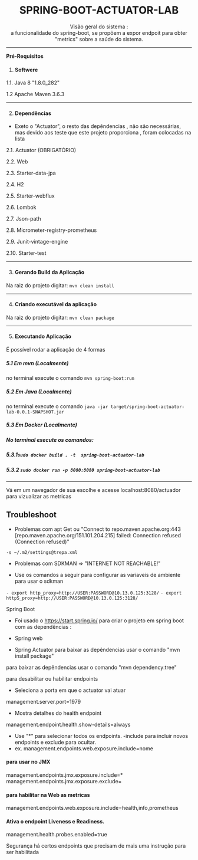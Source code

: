 <center><h1>SPRING-BOOT-ACTUATOR-LAB</h1></center> 

<center>Visão geral do sistema : </center>
<center>a funcionalidade do spring-boot, se propõem a expor endpoit para obter "metrics" sobre a saúde do sistema.</center>

----
**Pré-Requisitos**

1. #### Softwere

 1.1. Java 8 "1.8.0_282"

1.2 Apache Maven 3.6.3 

----
2. #### Dependências

- Exeto o "Actuator", o resto das depêndencias , não são necessárias, mas devido aos teste que este projeto proporciona , foram colocadas na lista

2.1. Actuator (OBRIGATÓRIO)

2.2. Web 

2.3. Starter-data-jpa

2.4. H2

2.5. Starter-webflux

2.6. Lombok

2.7. Json-path 

2.8. Micrometer-registry-prometheus

2.9. Junit-vintage-engine

2.10. Starter-test

----
3. #### Gerando Build da Aplicação

Na raiz do projeto digitar:
`mvn clean install`

----
4. #### Criando executável da aplicação

Na raiz do projeto digitar:
`mvn clean package`

----

5. #### Executando Aplicação 

É possível rodar a aplicação de 4 formas

##### 5.1 Em mvn (Localmente)

no terminal execute o comando `mvn spring-boot:run`

##### 5.2 Em Java (Localmente)

no terminal execute o comando `java -jar target/spring-boot-actuator-lab-0.0.1-SNAPSHOT.jar`

##### 5.3 Em Docker (Localmente)

##### No terminal execute os comandos:

##### 5.3.1`sudo docker build . -t  spring-boot-actuator-lab`

##### 5.3.2 `sudo docker run -p 8080:8080 spring-boot-actuator-lab`

----
Vá em um navegador de sua escolhe e acesse localhost:8080/actuador para vizualizar as metricas

## Troubleshoot

- Problemas com apt Get ou "Connect to repo.maven.apache.org:443 [repo.maven.apache.org/151.101.204.215] failed: Connection refused (Connection refused)"

`-s ~/.m2/settings@trepa.xml`

-  Problemas com SDKMAN => "INTERNET NOT REACHABLE!"

 - Use os comandos a seguir para configurar as variaveis de ambiente para usar o sdkman

`- export http_proxy=http://USER:PASSWORD@10.13.0.125:3128/`
`- export httpS_proxy=http://USER:PASSWORD@10.13.0.125:3128/`

Spring Boot

- Foi usado o  https://start.spring.io/ para criar o projeto em spring boot com as dependências :

- Spring web

- Spring Actuator
  para baixar as depêndencias usar o comando "mvn install package"

para baixar as depêndencias usar o comando "mvn dependency:tree"

para desabilitar ou habilitar endpoints

- Seleciona a porta em que o actuator vai atuar

management.server.port=1979

- Mostra detalhes do health endpoint

 management.endpoint.health.show-details=always

- Use "*" para selecionar todos os endpoints.
  -include para incluir novos endpoints e exclude para ocultar.
-  ex. management.endpoints.web.exposure.include=nome

#### para usar no JMX
management.endpoints.jmx.exposure.include=*
management.endpoints.jmx.exposure.exclude=

#### para habilitar na Web as metricas

management.endpoints.web.exposure.include=health,info,prometheus

#### Ativa o endpoint Liveness e Readiness.

management.health.probes.enabled=true

Segurança há certos endpoints que precisam de mais uma instrução para ser habilitada






